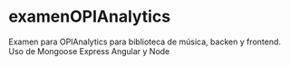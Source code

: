 # examenOPIAnalytics
Examen para  OPIAnalytics para biblioteca de música, backen y frontend.
Uso de Mongoose Express Angular y Node
